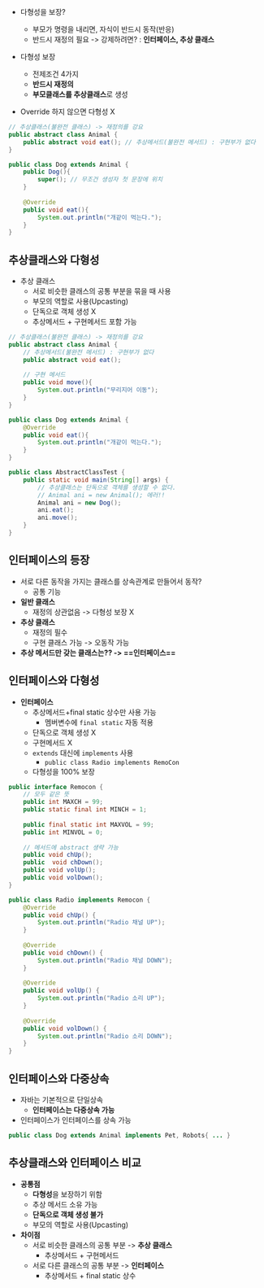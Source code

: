  - 다형성을 보장?
	 - 부모가 명령을 내리면, 자식이 반드시 동작(반응)
	 - 반드시 재정의 필요 -> 강제하려면? : **인터페이스, 추상 클래스**

- 다형성 보장
	- 전제조건 4가지
	- **반드시 재정의**
	- **부모클래스를 추상클래스**로 생성

- Override 하지 않으면 다형성 X

```Java
// 추상클래스(불완전 클래스) -> 재정의를 강요  
public abstract class Animal {  
    public abstract void eat(); // 추상메서드(불완전 메서드) : 구현부가 없다  
}
```

```Java
public class Dog extends Animal {  
    public Dog(){  
        super(); // 무조건 생성자 첫 문장에 위치  
    }  
  
    @Override  
    public void eat(){  
        System.out.println("개같이 먹는다.");  
    }  
}
```

## 추상클래스와 다형성
- 추상 클래스
	- 서로 비슷한 클래스의 공통 부분을 묶을 때 사용
	- 부모의 역할로 사용(Upcasting)
	- 단독으로 객체 생성 X
	- 추상메서드 + 구현메서드 포함 가능

```Java
// 추상클래스(불완전 클래스) -> 재정의를 강요  
public abstract class Animal {  
    // 추상메서드(불완전 메서드) : 구현부가 없다  
    public abstract void eat();  
  
    // 구현 메서드  
    public void move(){  
        System.out.println("무리지어 이동");  
    }  
}
```

```Java
public class Dog extends Animal {  
    @Override  
    public void eat(){  
        System.out.println("개같이 먹는다.");  
    }  
}
```

```Java
public class AbstractClassTest {  
    public static void main(String[] args) {  
        // 추상클래스는 단독으로 객체를 생성할 수 없다.  
        // Animal ani = new Animal(); 에러!!  
        Animal ani = new Dog();  
        ani.eat();  
        ani.move();  
    }  
}
```

## 인터페이스의 등장
- 서로 다른 동작을 가지는 클래스를 상속관계로 만들어서 동작?
	- 공통 기능
- **일반 클래스**
	- 재정의 상관없음 -> 다형성 보장 X
- **추상 클래스**
	- 재정의 필수
	- 구현 클래스 가능 -> 오동작 가능
- **추상 메서드만 갖는 클래스는?? -> ==인터페이스==**

## 인터페이스와 다형성
- **인터페이스**
	- 추상메서드+final static 상수만 사용 가능
		- 멤버변수에 `final static` 자동 적용
	- 단독으로 객체 생성 X
	- 구현메서드 X
	- `extends` 대신에 `implements` 사용
		- `public class Radio implements RemoCon`
	- 다형성을 100% 보장

```Java
public interface Remocon {  
    // 모두 같은 뜻  
    public int MAXCH = 99;  
    public static final int MINCH = 1;  
  
    public final static int MAXVOL = 99;  
    public int MINVOL = 0;  
  
    // 메서드에 abstract 생략 가능  
    public void chUp();  
    public  void chDown();  
    public void volUp();  
    public void volDown();  
}
```

```Java
public class Radio implements Remocon {  
    @Override  
    public void chUp() {  
        System.out.println("Radio 채널 UP");  
    }  
  
    @Override  
    public void chDown() {  
        System.out.println("Radio 채널 DOWN");  
    }  
  
    @Override  
    public void volUp() {  
        System.out.println("Radio 소리 UP");  
    }  
  
    @Override  
    public void volDown() {  
        System.out.println("Radio 소리 DOWN");  
    }  
}
```

## 인터페이스와 다중상속
- 자바는 기본적으로 단일상속
	- **인터페이스는 다중상속 가능**
- 인터페이스가 인터페이스를 상속 가능

```Java
public class Dog extends Animal implements Pet, Robots{ ... }
```

## 추상클래스와 인터페이스 비교
- **공통점**
	- **다형성**을 보장하기 위함
	- 추상 메서드 소유 가능
	- **단독으로 객체 생성 불가**
	- 부모의 역할로 사용(Upcasting)
- **차이점**
	- 서로 비슷한 클래스의 공통 부분 -> **추상 클래스**
		- 추상메서드 + 구현메서드
	- 서로 다른 클래스의 공통 부분 -> **인터페이스**
		- 추상메서드 + final static 상수